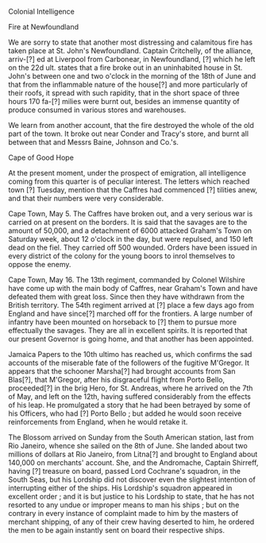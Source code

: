 Colonial IntelligenceFire at NewfoundlandWe are sorry to state that another most distressing and calamitous fire has taken place at St. John's Newfoundland. Captain Critchelly, of the alliance, arriv-[?] ed at Liverpool from Carbonear, in Newfoundland, [?] which he left on the 22d ult. states that a fire broke out in an uninhabited house in St. John's between one and two o'clock in the morning of the 18th of June and that from the inflammable nature of the house[?] and more particularly of their roofs, it spread with such rapidity, that in the short space of three hours 170 fa-[?] milies were burnt out, besides an immense quantity of produce consumed in various stores and warehouses.We learn from another account, that the fire destroyed the whole of the old part of the town. It broke out near Conder and Tracy's store, and burnt all between that and Messrs Baine, Johnson and Co.'s.Cape of Good HopeAt the present moment, under the prospect of emigration, all intelligence coming from this quarter is of peculiar interest. The letters which reached town [?] Tuesday, mention that the Caffres had commenced [?] tilities anew, and that their numbers were very considerable.Cape Town, May 5. The Caffres have broken out, and a very serious war is carried on at present on the borders. It is said that the savages are to the amount of 50,000, and a detachment of 6000 attacked Graham's Town on Saturday week, about 12 o'clock in the day, but were repulsed, and 150 left dead on the fiel. They carried off 500 wounded. Orders have been issued in every district of the colony for the young boors to inrol themselves to oppose the enemy.Cape Town, May 16. The 13th regiment, commanded by Colonel Wilshire have come up with the main body of Caffres, near Graham's Town and have defeated them with great loss. Since then they have withdrawn from the British territory. The 54th regiment arrived at [?] place a few days ago from England and have since[?] marched off for the frontiers. A large number of infantry have been mounted on horseback to [?] them to pursue more effectually the savages. They are all in excellent spirits. It is reported that our present Governor is going home, and that another has been appointed.Jamaica Papers to the 10th ultimo has reached us, which confirms the sad accounts of the miserable fate of the followers of the fugitive M'Gregor. It appears that the schooner Marsha[?] had brought accounts from San Blas[?], that M'Gregor, after his disgraceful flight from Porto Bello, proceeded[?] in the brig Hero, for St. Andreas, where he arrived on the 7th of May, and left on the 12th, having suffered considerably from the effects of his leap. He promulgated a story that he had been betrayed by some of his Officers, who had [?] Porto Bello ; but added he would soon receive reinforcements from England, when he would retake it.The Blossom arrived on Sunday from the South American station, last from Rio Janeiro, whence she sailed on the 8th of June. She landed about two millions of dollars at Rio Janeiro, from Litna[?] and brought to England about 140,000 on merchants' account. She, and the Andromache, Captain Shirreff, having [?] treasure on board, passed Lord Cochrane's squadron, in the South Seas, but his Lordship did not discover even the slightest intention of interrupting either of the ships. His Lordship's squadron appeared in excellent order ; and it is but justice to his Lordship to state, that he has not resorted to any undue or improper means to man his ships ; but on the contrary in every instance of complaint made to him by the masters of merchant shipping, of any of their crew having deserted to him, he ordered the men to be again instantly sent on board their respective ships.